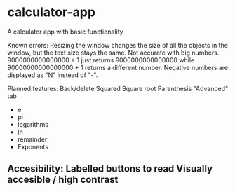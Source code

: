 # calculator-app
A calculator app with basic functionality

Known errors:
Resizing the window changes the size of all the objects in the window, but the text size stays the same.
Not accurate with big numbers. 9000000000000000 + 1 just returns 9000000000000000 while  90000000000000000 + 1 returns a different number.
Negative numbers are displayed as "N" instead of "-".


Planned features:
Back/delete 
Squared 
Square root 
Parenthesis
"Advanced" tab
 - e
 - pi
 - logarithms
 - ln
 - remainder
 - Exponents

Accesibility:
Labelled buttons to read
Visually accesible / high contrast
 - 
